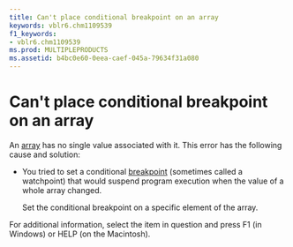```yaml
---
title: Can't place conditional breakpoint on an array
keywords: vblr6.chm1109539
f1_keywords:
- vblr6.chm1109539
ms.prod: MULTIPLEPRODUCTS
ms.assetid: b4bc0e60-0eea-caef-045a-79634f31a080
---
```



# Can't place conditional breakpoint on an array

An [array](vbe-glossary.md) has no single value associated with it. This error has the following cause and solution:



- You tried to set a conditional [breakpoint](vbe-glossary.md) (sometimes called a watchpoint) that would suspend program execution when the value of a whole array changed.
    
    Set the conditional breakpoint on a specific element of the array.
    

For additional information, select the item in question and press F1 (in Windows) or HELP (on the Macintosh).

